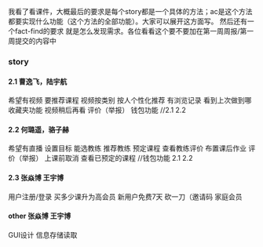 我看了看课件，大概最后的要求是每个story都是一个具体的方法；ac是这个方法都要实现什么功能（这个方法的全部功能）。大家可以展开这方面写。
然后还有一个fact-find的要求 就是怎么发现需求。各位看看这个要不要加在第一周周报/第一周提交的内容中
### story
#### 2.1     曹逸飞，陆宇航
希望有视频
要推荐课程
视频按类别
按人个性化推荐
有浏览记录 看到上次做到哪
收藏夹功能
视频稍后再看
评价（举报）
钱包功能 //2.1 2.2

#### 2.2   何璐遥，骆子赫
希望有直播
设置目标
能选教练
推荐教练
预定课程
查看教练评价
布置课后作业
评价（举报）
上课前取消
查看已预定的课程
//钱包功能 2.1 2.2

#### 2.3   张焱博 王宇博
用户注册/登录
买多少课升为高会员
新用户免费7天
砍一刀（邀请码
家庭会员

#### other 张焱博 王宇博
GUI设计
信息存储读取

